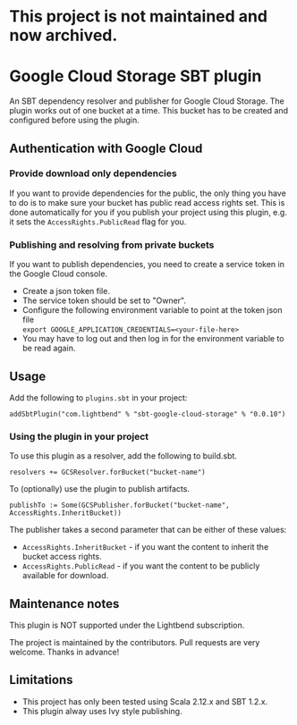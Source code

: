 # This project is not maintained and now archived.







# Google Cloud Storage SBT plugin
An SBT dependency resolver and publisher for Google Cloud Storage. The plugin works out of one bucket at a time. This bucket has to be created and configured before using the plugin.

## Authentication with Google Cloud

### Provide download only dependencies 

If you want to provide dependencies for the public, the only thing you have to do is to make sure your bucket has public read access rights set. This is done automatically for you if you publish your project using this plugin, e.g. it sets the `AccessRights.PublicRead` flag for you.

### Publishing and resolving from private buckets

If you want to publish dependencies, you need to create a service token in the Google Cloud console.

- Create a json token file.
- The service token should be set to "Owner".
- Configure the following environment variable to point at the token json file\
 `export GOOGLE_APPLICATION_CREDENTIALS=<your-file-here>` 
- You may have to log out and then log in for the environment variable to be read again. 

## Usage

Add the following to `plugins.sbt` in your project:

`addSbtPlugin("com.lightbend" % "sbt-google-cloud-storage" % "0.0.10")`

### Using the plugin in your project

To use this plugin as a resolver, add the following to build.sbt.

`resolvers += GCSResolver.forBucket("bucket-name")`

To (optionally) use the plugin to publish artifacts.

`publishTo := Some(GCSPublisher.forBucket("bucket-name", AccessRights.InheritBucket))`

The publisher takes a second parameter that can be either of these values:

- `AccessRights.InheritBucket` - if you want the content to inherit the bucket access rights. 
- `AccessRights.PublicRead` - if you want the content to be publicly available for download. 

## Maintenance notes

This plugin is NOT supported under the Lightbend subscription.

The project is maintained by the contributors. Pull requests are very welcome. Thanks in advance!

## Limitations

- This project has only been tested using Scala 2.12.x and SBT 1.2.x.
- This plugin alway uses Ivy style publishing.

